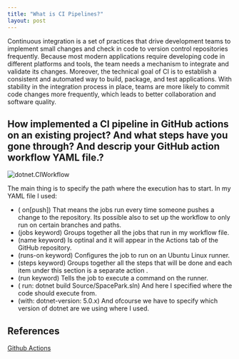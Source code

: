 ```yaml
---
title: "What is CI Pipelines?"
layout: post
---
```


Continuous integration is a set of practices that drive development teams to implement small changes and check in code to version control repositories frequently. Because most modern applications require developing code in different platforms and tools, the team needs a mechanism to integrate and validate its changes.
Moreover, the technical goal of CI is to establish a consistent and automated way to build, package, and test applications. With stability in the integration process in place, teams are more likely to commit code changes more frequently, which leads to better collaboration and software quality.


## How implemented a CI pipeline in GitHub actions on an existing project? And what steps have you gone through? And descrip your GitHub action workflow YAML file.?
![dotnet.CIWorkflow](https://github.com/ItsAnass/s.github.io-/blob/main/assets/Images/CIWorkflow.png?raw=true)

The main thing is to specify the path where the execution has to start.
In my YAML file I used:
* ( on[push]) That means the jobs run every time someone pushes a change to the repository. Its possible also to set up the workflow to only run on certain branches and paths.
* (jobs keyword) Groups together all the jobs that run in my workflow file.
* (name keyword) Is optinal and  it will appear in the Actions tab of the GitHub repository.
* (runs-on keyword) Configures the job to run on an Ubuntu Linux runner.
* (steps keyword) Groups together all the steps that will be done and each item under this section is a separate action .
* (run keyword) Tells the job to execute a command on the runner.
* ( run: dotnet build Source/SpacePark.sln) And here I specified where the code should execute from. 
* (with: dotnet-version: 5.0.x) And ofcourse we have to specify which version of dotnet are we using where I used.





## References

[Github Actions](https://docs.github.com/en/actions/quickstart)

